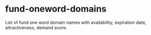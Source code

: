 # fund-oneword-domains
List of fund one word domain names with availability, expiration date, attractiveness, demand score.
